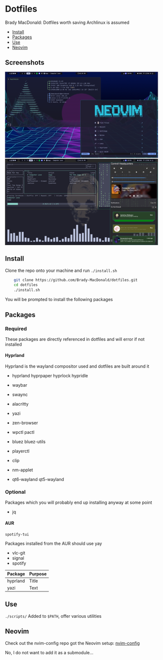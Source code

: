 # Dotfiles

Brady MacDonald: Dotfiles worth saving
Archlinux is assumed

- [Install](#Install)
- [Packages](#Packages)
- [Use](#Use)
- [Neovim](#Neovim)

## Screenshots

![Windows](screeshots/windows.png)
![Music](screeshots/music.png)

## Install

Clone the repo onto your machine and run `./install.sh`

```bash
    git clone https://github.com/Brady-MacDonald/dotfiles.git
    cd dotfiles
    ./install.sh
```

You will be prompted to install the following packages

## Packages

### Required

These packages are directly referenced in dotfiles and will error if not installed

#### Hyprland

Hyprland is the wayland compositor used and dotfiles are built around it
- hyprland hyprpaper hyprlock hypridle


- waybar
- swaync
- alacritty
- yazi
- zen-browser

- wpctl pactl
- bluez bluez-utils
- playerctl
- clip
- nm-applet 
- qt6-wayland qt5-wayland

### Optional

Packages which you will probably end up installing anyway at some point

- jq

#### AUR

`spotify-tui`

Packages installed from the AUR should use yay

- vlc-git
- signal
- spotify

| Package       | Purpose       |
| ------------- | ------------- |
| hyprland      | Title         |
| yazi          | Text          |

## Use

`./scripts/`
Added to `$PATH`, offer various utilities

## Neovim

Check out the nvim-config repo got the Neovim setup: [nvim-config](https://github.com/Brady-MacDonald/nvim-config.git)

No, I do not want to add it as a submodule...
